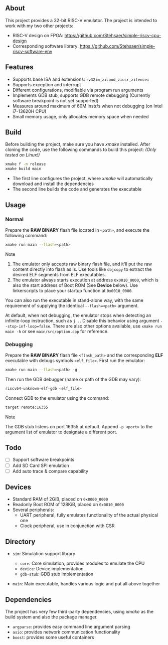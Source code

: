 ## About

This project provides a 32-bit RISC-V emulator. The project is intended to work with my two other projects:
- RISC-V design on FPGA: https://github.com/Stehsaer/simple-riscv-cpu-design
- Corresponding software library: https://github.com/Stehsaer/simple-riscv-software-env

## Features

- Supports base ISA and extensions: `rv32im_zicond_zicsr_zifencei`
- Supports exception and interrupt
- Different configurations, modifiable via program run arguments
- Implements GDB stub, supports GDB remote debugging (Currently software breakpoint is not yet supported)
- Measures around maximum of 60M instr/s when not debugging (on Intel i7-13620H CPU)
- Small memory usage, only allocates memory space when needed

## Build

Before building the project, make sure you have *xmake* installed. After cloning the code, use the following commands to build this project: *(Only tested on Linux!)*

```bash
xmake f -m release
xmake build main
```

- The first line configures the project, where *xmake* will automatically download and install the dependencies
- The second line builds the code and generates the executable

## Usage

### Normal

Prepare the **RAW BINARY** flash file located in `<path>`, and execute the following command:

```bash
xmake run main --flash=<path>
```

> [!note]
> 1. The emulator only accepts raw binary flash file, and it'll put the raw content directly into flash as is. Use tools like `objcopy` to extract the desired ELF segments from ELF executables.
> 2. The emulator always starts execution at address `0x0010_0000`, which is also the start address of Boot ROM (See **Device** below). Use linkerscripts to place your startup function at `0x0010_0000`.

You can also run the executable in stand-alone way, with the same requirement of supplying the identical `--flash=<path>` argument. 

At default, when not debugging, the emulator stops when detecting an infinite-loop instruction, such as `j .`. Disable this behavior using argument `--stop-inf-loop=false`. There are also other options available, use `xmake run main -h` or see `main/src/option.cpp` for reference.

### Debugging

Prepare the **RAW BINARY** flash file `<flash_path>` and the corresponding **ELF** executable with debugs symbols `<elf_file>`. First run the emulator:

```bash
xmake run main --flash=<path> -g
```

Then run the GDB debugger (name or path of the GDB may vary):

```bash
riscv64-unknown-elf-gdb <elf_file>
```

Connect GDB to the emulator using the command:

```bash
target remote:16355
```

> [!note]
> The GDB stub listens on port 16355 at default. Append `-p <port>` to the argument list of emulator to designate a different port.

## Todo

- [ ] Support software breakpoints
- [ ] Add SD Card SPI emulation
- [ ] Add auto trace & compare capability

## Devices

- Standard RAM of 2GiB, placed on `0x8000_0000`
- Readonly Boot ROM of 128KiB, placed on `0x0010_0000`
- Several peripherals:
  - UART peripheral, fully emulates functionality of the actual physical one
  - Clock peripheral, use in conjunction with CSR


## Directory

- `sim`: Simulation support library
  - `core`: Core simulation, provides modules to emulate the CPU
  - `device`: Device implementation
  - `gdb-stub`: GDB stub implementation

- `main`: Main executable, handles various logic and put all above together

## Dependencies

The project has very few third-party dependencies, using *xmake* as the build system and also the package manager.

- `argparse`: provides easy command line argument parsing
- `asio`: provides network communication functionality
- `boost`: provides some useful containers
